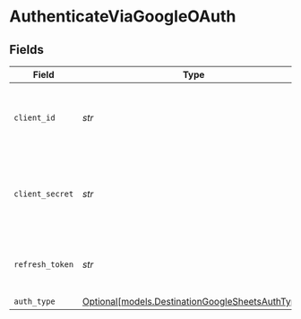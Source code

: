# AuthenticateViaGoogleOAuth


## Fields

| Field                                                                                            | Type                                                                                             | Required                                                                                         | Description                                                                                      |
| ------------------------------------------------------------------------------------------------ | ------------------------------------------------------------------------------------------------ | ------------------------------------------------------------------------------------------------ | ------------------------------------------------------------------------------------------------ |
| `client_id`                                                                                      | *str*                                                                                            | :heavy_check_mark:                                                                               | The Client ID of your Google Sheets developer application.                                       |
| `client_secret`                                                                                  | *str*                                                                                            | :heavy_check_mark:                                                                               | The Client Secret of your Google Sheets developer application.                                   |
| `refresh_token`                                                                                  | *str*                                                                                            | :heavy_check_mark:                                                                               | The token for obtaining new access token.                                                        |
| `auth_type`                                                                                      | [Optional[models.DestinationGoogleSheetsAuthType]](../models/destinationgooglesheetsauthtype.md) | :heavy_minus_sign:                                                                               | N/A                                                                                              |